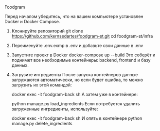 Foodgram

Перед началом убедитесь, что на вашем компьютере установлен Docker и Docker Compose.

1. Клонируйте репозиторий
    git clone https://github.com/kernsedartes/foodgram-st.git
    cd foodgram-st/infra
2. Переименуйте .env.exmp в .env и добавьте свои данные в .env

3. Запустите проект в Docker
    docker-compose up --build
Это соберёт и поднимет все необходимые контейнеры: backend, frontend и базу данных.

4. Загрузите ингредиенты
После запуска контейнеров данные загружаются автоматически, но если будет ошибка, то
можно загрузить их этой командой:

    docker exec -it foodgram-back sh 
А затем уже в контейнере:

    python manage.py load_ingredients
Если потребуется удалить загруженные ингредиенты, используйте:

    docker exec -it foodgram-back sh
И опять в контейнере
    python manage.py delete_ingredients
